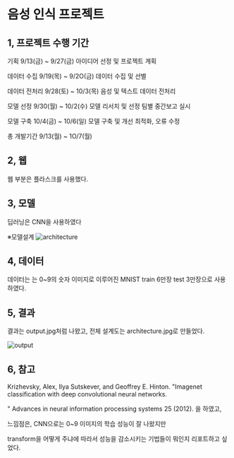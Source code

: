 # 음성 인식 프로젝트 
 
## 1, 프로젝트 수행 기간  

기획	  9/13(금) ~ 9/27(금)	 아이디어 선정 및 프로젝트 계획	

데이터 수집	9/19(목) ~ 9/2O(금)	데이터 수집 및 선별	

데이터 전처리	9/28(토) ~ 10/3(목)	음성 및 텍스트 데이터 전처리	

모델 선정	9/30(월) ~ 10/2(수)	모델 리서치 및 선정	팀별 중간보고 실시

모델 구축	10/4(금) ~ 10/6(일)	모델 구축 및 개선	최적화, 오류 수정

총 개발기간	9/13(월) ~ 1O/7(월)	

## 2, 웹 

웹 부분은 플라스크를 사용했다. 

## 3, 모델 

딥러닝은 CNN을 사용하였다 

 ※모델설계 
![architecture](https://github.com/user-attachments/assets/db4b3445-9c6a-4a47-9592-759c56efe976)


## 4, 데이터

데이터는 는 0~9의 숫자 이미지로 이루어진 MNIST train 6만장 test 3만장으로 사용하였다. 

## 5, 결과 

결과는  output.jpg처럼 나왔고, 전체 설계도는 architecture.jpg로 만들었다. 

![output](https://github.com/user-attachments/assets/1b99198e-7867-45a8-b8a9-73ff65e16413)

## 6, 참고

Krizhevsky, Alex, Ilya Sutskever, and Geoffrey E. Hinton. "Imagenet classification with deep convolutional neural networks.

" Advances in neural information processing systems 25 (2012). 을 하였고, 

느낌점은, CNN으로는 0~9 이미지의 학습 성능이 잘 나왔지만 

transform을 어떻게 주냐에 따라서 성능을 감소시키는 기법들이 뭐인지 리포트하고 싶었다.


